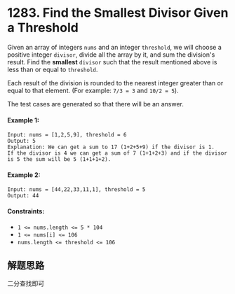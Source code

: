 # 1283. Find the Smallest Divisor Given a Threshold

Given an array of integers `nums` and an integer `threshold`, we will choose a positive integer `divisor`, divide all the array by it, and sum the division's result. Find the **smallest** `divisor` such that the result mentioned above is less than or equal to `threshold`.

Each result of the division is rounded to the nearest integer greater than or equal to that element. (For example: `7/3 = 3` and `10/2 = 5`).

The test cases are generated so that there will be an answer.
 

#### Example 1:

```
Input: nums = [1,2,5,9], threshold = 6
Output: 5
Explanation: We can get a sum to 17 (1+2+5+9) if the divisor is 1. 
If the divisor is 4 we can get a sum of 7 (1+1+2+3) and if the divisor is 5 the sum will be 5 (1+1+1+2). 
```

#### Example 2:

```
Input: nums = [44,22,33,11,1], threshold = 5
Output: 44
``` 

#### Constraints:

+ `1 <= nums.length <= 5 * 104`
+ `1 <= nums[i] <= 106`
+ `nums.length <= threshold <= 106`

## 解题思路

二分查找即可

